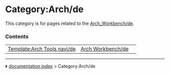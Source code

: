 # Category:Arch/de
This category is for pages related to the [Arch_Workbench/de](Arch_Workbench/de.md).

### Contents

|     |     |     |
| --- | --- | --- |
| [Template:Arch Tools navi/de](Template_Arch_Tools_navi/de.md) | [Arch Workbench/de](Arch_Workbench/de.md) |



---
⏵ [documentation index](../README.md) > Category:Arch/de

